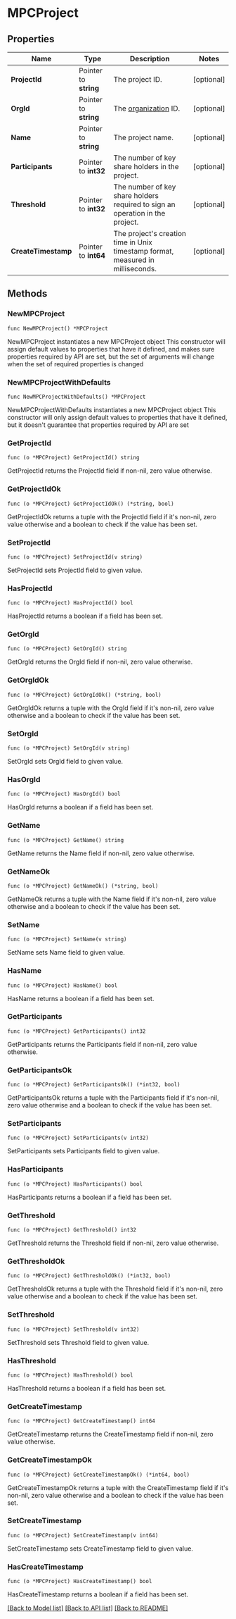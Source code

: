 # MPCProject

## Properties

Name | Type | Description | Notes
------------ | ------------- | ------------- | -------------
**ProjectId** | Pointer to **string** | The project ID. | [optional] 
**OrgId** | Pointer to **string** | The [organization](https://manuals.cobo.com/en/portal/organization/introduction) ID. | [optional] 
**Name** | Pointer to **string** | The project name. | [optional] 
**Participants** | Pointer to **int32** | The number of key share holders in the project. | [optional] 
**Threshold** | Pointer to **int32** | The number of key share holders required to sign an operation in the project. | [optional] 
**CreateTimestamp** | Pointer to **int64** | The project&#39;s creation time in Unix timestamp format, measured in milliseconds. | [optional] 

## Methods

### NewMPCProject

`func NewMPCProject() *MPCProject`

NewMPCProject instantiates a new MPCProject object
This constructor will assign default values to properties that have it defined,
and makes sure properties required by API are set, but the set of arguments
will change when the set of required properties is changed

### NewMPCProjectWithDefaults

`func NewMPCProjectWithDefaults() *MPCProject`

NewMPCProjectWithDefaults instantiates a new MPCProject object
This constructor will only assign default values to properties that have it defined,
but it doesn't guarantee that properties required by API are set

### GetProjectId

`func (o *MPCProject) GetProjectId() string`

GetProjectId returns the ProjectId field if non-nil, zero value otherwise.

### GetProjectIdOk

`func (o *MPCProject) GetProjectIdOk() (*string, bool)`

GetProjectIdOk returns a tuple with the ProjectId field if it's non-nil, zero value otherwise
and a boolean to check if the value has been set.

### SetProjectId

`func (o *MPCProject) SetProjectId(v string)`

SetProjectId sets ProjectId field to given value.

### HasProjectId

`func (o *MPCProject) HasProjectId() bool`

HasProjectId returns a boolean if a field has been set.

### GetOrgId

`func (o *MPCProject) GetOrgId() string`

GetOrgId returns the OrgId field if non-nil, zero value otherwise.

### GetOrgIdOk

`func (o *MPCProject) GetOrgIdOk() (*string, bool)`

GetOrgIdOk returns a tuple with the OrgId field if it's non-nil, zero value otherwise
and a boolean to check if the value has been set.

### SetOrgId

`func (o *MPCProject) SetOrgId(v string)`

SetOrgId sets OrgId field to given value.

### HasOrgId

`func (o *MPCProject) HasOrgId() bool`

HasOrgId returns a boolean if a field has been set.

### GetName

`func (o *MPCProject) GetName() string`

GetName returns the Name field if non-nil, zero value otherwise.

### GetNameOk

`func (o *MPCProject) GetNameOk() (*string, bool)`

GetNameOk returns a tuple with the Name field if it's non-nil, zero value otherwise
and a boolean to check if the value has been set.

### SetName

`func (o *MPCProject) SetName(v string)`

SetName sets Name field to given value.

### HasName

`func (o *MPCProject) HasName() bool`

HasName returns a boolean if a field has been set.

### GetParticipants

`func (o *MPCProject) GetParticipants() int32`

GetParticipants returns the Participants field if non-nil, zero value otherwise.

### GetParticipantsOk

`func (o *MPCProject) GetParticipantsOk() (*int32, bool)`

GetParticipantsOk returns a tuple with the Participants field if it's non-nil, zero value otherwise
and a boolean to check if the value has been set.

### SetParticipants

`func (o *MPCProject) SetParticipants(v int32)`

SetParticipants sets Participants field to given value.

### HasParticipants

`func (o *MPCProject) HasParticipants() bool`

HasParticipants returns a boolean if a field has been set.

### GetThreshold

`func (o *MPCProject) GetThreshold() int32`

GetThreshold returns the Threshold field if non-nil, zero value otherwise.

### GetThresholdOk

`func (o *MPCProject) GetThresholdOk() (*int32, bool)`

GetThresholdOk returns a tuple with the Threshold field if it's non-nil, zero value otherwise
and a boolean to check if the value has been set.

### SetThreshold

`func (o *MPCProject) SetThreshold(v int32)`

SetThreshold sets Threshold field to given value.

### HasThreshold

`func (o *MPCProject) HasThreshold() bool`

HasThreshold returns a boolean if a field has been set.

### GetCreateTimestamp

`func (o *MPCProject) GetCreateTimestamp() int64`

GetCreateTimestamp returns the CreateTimestamp field if non-nil, zero value otherwise.

### GetCreateTimestampOk

`func (o *MPCProject) GetCreateTimestampOk() (*int64, bool)`

GetCreateTimestampOk returns a tuple with the CreateTimestamp field if it's non-nil, zero value otherwise
and a boolean to check if the value has been set.

### SetCreateTimestamp

`func (o *MPCProject) SetCreateTimestamp(v int64)`

SetCreateTimestamp sets CreateTimestamp field to given value.

### HasCreateTimestamp

`func (o *MPCProject) HasCreateTimestamp() bool`

HasCreateTimestamp returns a boolean if a field has been set.


[[Back to Model list]](../README.md#documentation-for-models) [[Back to API list]](../README.md#documentation-for-api-endpoints) [[Back to README]](../README.md)



